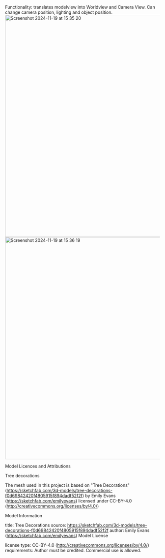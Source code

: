 Functionality: translates modelview into Worldview and Camera View. Can change camera position, lighting and object position. 
<img width="723" alt="Screenshot 2024-11-19 at 15 35 20" src="https://github.com/user-attachments/assets/80df725b-55fa-491f-91d7-e357b2fbeb49">
<img width="723" alt="Screenshot 2024-11-19 at 15 36 19" src="https://github.com/user-attachments/assets/c6848028-3c01-46f2-963e-d7fad1da4533">





Model Licences and Attributions

Tree decorations

The mesh used in this project is based on "Tree Decorations" (https://sketchfab.com/3d-models/tree-decorations-f0d69842420f4805915f894dadf52f2f) by Emily Evans (https://sketchfab.com/emilyevans) licensed under CC-BY-4.0 (http://creativecommons.org/licenses/by/4.0/)

Model Information

title: Tree Decorations
source: https://sketchfab.com/3d-models/tree-decorations-f0d69842420f4805915f894dadf52f2f
author: Emily Evans (https://sketchfab.com/emilyevans)
Model License

license type: CC-BY-4.0 (http://creativecommons.org/licenses/by/4.0/)
requirements: Author must be credited. Commercial use is allowed.
